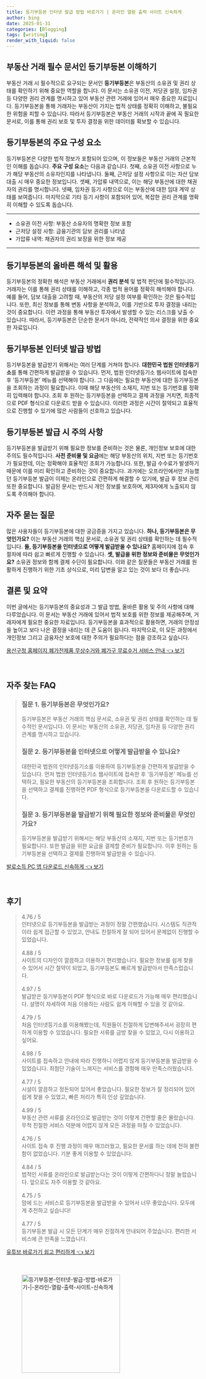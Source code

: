 ```yaml
---
title: 등기부등본 인터넷 발급 방법 바로가기 | 온라인 열람 출력 사이트 신속하게
author: bing
date: 2025-01-31
categories: [Blogging]
tags: [writing]
render_with_liquid: false
---
```



<h2 id='부동산 거래 필수 문서인 등기부등본 이해하기'>부동산 거래 필수 문서인 등기부등본 이해하기</h2>

<p>부동산 거래 시 필수적으로 요구되는 문서인 <b>등기부등본</b>은 부동산의 소유권 및 권리 상태를 확인하기 위해 중요한 역할을 합니다. 이 문서는 소유권 이전, 저당권 설정, 임차권 등 다양한 권리 관계를 명시하고 있어 부동산 관련 거래에 있어서 매우 중요한 자료입니다. 등기부등본을 통해 거래자는 부동산이 가지는 법적 상태를 정확히 이해하고, 불필요한 위험을 피할 수 있습니다. 따라서 등기부등본은 부동산 거래의 시작과 끝에 꼭 필요한 문서로, 이를 통해 권리 보호 및 투자 결정을 위한 데이터를 확보할 수 있습니다.</p>

<h2 id='등기부등본의 주요 구성 요소'>등기부등본의 주요 구성 요소</h2>

<p>등기부등본은 다양한 법적 정보가 포함되어 있으며, 이 정보들은 부동산 거래의 근본적인 이해를 돕습니다. <b>주요 구성 요소</b>는 다음과 같습니다. 첫째, 소유권 이전 사항으로 누가 해당 부동산의 소유자인지를 나타냅니다. 둘째, 근저당 설정 사항으로 이는 자산 담보 대출 시 매우 중요한 정보입니다. 셋째, 가압류 내역으로, 이는 해당 부동산에 대한 채권자의 권리를 명시합니다. 넷째, 임차권 등기 사항으로 이는 부동산에 대한 임대 계약 상태를 보여줍니다. 마지막으로 기타 등기 사항이 포함되어 있어, 복잡한 권리 관계를 명확히 이해할 수 있도록 돕습니다.</p>

<hr />

<ul>
    <li>소유권 이전 사항: 부동산 소유자의 명확한 정보 포함</li>
    <li>근저당 설정 사항: 금융기관의 담보 권리를 나타냄</li>
    <li>가압류 내역: 채권자의 권리 보장을 위한 정보 제공</li>
</ul>

<hr />

<h2 id='등기부등본의 올바른 해석 및 활용'>등기부등본의 올바른 해석 및 활용</h2>

<p>등기부등본의 정확한 해석은 부동산 거래에서 <b>권리 분석</b> 및 법적 판단에 필수적입니다. 거래자는 이를 통해 권리 상태를 이해하고, 각종 법적 용어를 정확히 해석해야 합니다. 예를 들어, 담보 대출을 고려할 때, 부동산의 저당 설정 여부를 확인하는 것은 필수적입니다. 또한, 최신 정보를 통해 변동 사항을 분석하고, 이를 기반으로 투자 결정을 내리는 것이 중요합니다. 이런 과정을 통해 부동산 투자에서 발생할 수 있는 리스크를 낮출 수 있습니다. 따라서, 등기부등본은 단순한 문서가 아니라, 전략적인 의사 결정을 위한 중요한 자료입니다.</p>

<h2 id='등기부등본 인터넷 발급 방법'>등기부등본 인터넷 발급 방법</h2>

<p>등기부등본을 발급받기 위해서는 여러 단계를 거쳐야 합니다. <b>대한민국 법원 인터넷등기소</b>를 통해 간편하게 발급받을 수 있습니다. 먼저, 법원 인터넷등기소 웹사이트에 접속한 후 ‘등기부등본’ 메뉴를 선택해야 합니다. 그 다음에는 필요한 부동산에 대한 등기부등본을 조회하는 과정이 필요합니다. 이때 해당 부동산의 소재지, 지번 또는 등기번호를 정확히 입력해야 합니다. 조회 후 원하는 등기부등본을 선택하고 결제 과정을 거치면, 최종적으로 PDF 형식으로 다운로드 받을 수 있습니다. 이러한 과정은 시간이 절약되고 효율적으로 진행할 수 있기에 많은 사람들이 선호하고 있습니다.</p>

<h2 id='등기부등본 발급 시 주의 사항'>등기부등본 발급 시 주의 사항</h2>

<p>등기부등본을 발급받기 위해 필요한 정보를 준비하는 것은 물론, 개인정보 보호에 대한 주의도 필수적입니다. <b>사전 준비물 및 요금</b>에는 해당 부동산의 위치, 지번 또는 등기번호가 필요한데, 이는 정확해야 효율적인 조회가 가능합니다. 또한, 발급 수수료가 발생하기 때문에 이를 미리 확인하고 준비하는 것이 중요합니다. 과거에는 오프라인에서만 가능했던 등기부등본 발급이 이제는 온라인으로 간편하게 해결할 수 있기에, 발급 후 정보 관리 또한 중요합니다. 발급된 문서는 반드시 개인 정보를 보호하며, 제3자에게 노출되지 않도록 주의해야 합니다.</p>

<h2 id='자주 묻는 질문'>자주 묻는 질문</h2>

<p>많은 사용자들이 등기부등본에 대한 궁금증을 가지고 있습니다. <b>하나, 등기부등본은 무엇인가요?</b> 이는 부동산 거래의 핵심 문서로, 소유권 및 권리 상태를 확인하는 데 필수적입니다. <b>둘, 등기부등본을 인터넷으로 어떻게 발급받을 수 있나요?</b> 홈페이지에 접속 후 절차에 따라 쉽고 빠르게 진행할 수 있습니다. <b>셋, 발급을 위한 정보와 준비물은 무엇인가요?</b> 소유권 정보와 함께 결제 수단이 필요합니다. 이와 같은 질문들은 부동산 거래를 원활하게 진행하기 위한 기초 상식으로, 미리 답변을 알고 있는 것이 보다 더 좋습니다.</p>

<h2 id='결론 및 요약'>결론 및 요약</h2>

<p>이번 글에서는 등기부등본의 중요성과 그 발급 방법, 올바른 활용 및 주의 사항에 대해 다루었습니다. 이 문서는 부동산 거래에 있어서 법적 보호를 위한 정보를 제공해주며, 거래자에게 필요한 중요한 자료입니다. 등기부등본을 효과적으로 활용하면, 거래의 안정성을 높이고 보다 나은 결정을 내리는 데 큰 도움이 됩니다. 마지막으로, 이 모든 과정에서 개인정보 그리고 금융자산 보호에 대한 주의가 필요하다는 점을 강조하고 싶습니다.</p>


<p><a class="click-button" title="용산구청 홈페이지 폐가전제품 무상수거와 폐가구 무료수거 서비스 안내" href="https://yellowplanner.github.io/posts/%EC%9A%A9%EC%82%B0%EA%B5%AC%EC%B2%AD-%ED%99%88%ED%8E%98%EC%9D%B4%EC%A7%80-%ED%8F%90%EA%B0%80%EC%A0%84%EC%A0%9C%ED%92%88-%EB%AC%B4%EC%83%81%EC%88%98%EA%B1%B0%EC%99%80-%ED%8F%90%EA%B0%80%EA%B5%AC-%EB%AC%B4%EB%A3%8C%EC%88%98%EA%B1%B0-%EC%84%9C%EB%B9%84%EC%8A%A4-%EC%95%88%EB%82%B4/" rel="dofollow">용산구청 홈페이지 폐가전제품 무상수거와 폐가구 무료수거 서비스 안내 👈 보기</a></p><br>
<h2 id='자주_찾는_FAQ'>자주 찾는 FAQ</h2>
<div itemscope="" itemtype="https://schema.org/FAQPage"> 
<blockquote> 
<div itemscope="" itemprop="mainEntity" itemtype="https://schema.org/Question"> 
<h3 itemprop="name">질문 1. 등기부등본은 무엇인가요?</h3> 
<div itemscope="" itemprop="acceptedAnswer" itemtype="https://schema.org/Answer"> 
<span itemprop="text"> 
<p>등기부등본은 부동산 거래의 핵심 문서로, 소유권 및 권리 상태를 확인하는 데 필수적인 문서입니다. 이 문서는 부동산의 소유권, 저당권, 임차권 등 다양한 권리 관계를 명시하고 있습니다.</p> 
</span> 
</div> 
</div> 

<div itemscope="" itemprop="mainEntity" itemtype="https://schema.org/Question"> 
<h3 itemprop="name">질문 2. 등기부등본을 인터넷으로 어떻게 발급받을 수 있나요?</h3> 
<div itemscope="" itemprop="acceptedAnswer" itemtype="https://schema.org/Answer"> 
<span itemprop="text"> 
<p>대한민국 법원의 인터넷등기소를 이용하여 등기부등본을 간편하게 발급받을 수 있습니다. 먼저 법원 인터넷등기소 웹사이트에 접속한 후 '등기부등본' 메뉴를 선택하고, 필요한 부동산의 등기부등본을 조회합니다. 조회 후 원하는 등기부등본을 선택하고 결제를 진행하면 PDF 형식으로 등기부등본을 다운로드할 수 있습니다.</p> 
</span> 
</div> 
</div> 

<div itemscope="" itemprop="mainEntity" itemtype="https://schema.org/Question"> 
<h3 itemprop="name">질문 3. 등기부등본을 발급받기 위해 필요한 정보와 준비물은 무엇인가요?</h3> 
<div itemscope="" itemprop="acceptedAnswer" itemtype="https://schema.org/Answer"> 
<span itemprop="text"> 
<p>등기부등본을 발급받기 위해서는 해당 부동산의 소재지, 지번 또는 등기번호가 필요합니다. 또한 발급을 위한 요금을 결제할 준비가 필요합니다. 이후 원하는 등기부등본을 선택하고 결제를 진행하여 발급받을 수 있습니다.</p> 
</span> 
</div> 
</div> 

</blockquote> 
</div>
<p><a class="click-button" title="발로소득 PC 앱 다운로드 신속하게" href="https://yellowplanner.github.io/posts/%EB%B0%9C%EB%A1%9C%EC%86%8C%EB%93%9D-PC-%EC%95%B1-%EB%8B%A4%EC%9A%B4%EB%A1%9C%EB%93%9C-%EC%8B%A0%EC%86%8D%ED%95%98%EA%B2%8C/" rel="dofollow">발로소득 PC 앱 다운로드 신속하게 👈 보기</a></p><br>
<h2 id='후기'>후기</h2>
<div itemscope itemtype="https://schema.org/Product">
  <blockquote>
  <div itemprop="review" itemscope itemtype="https://schema.org/Review">
      <div itemprop="reviewRating" itemscope itemtype="https://schema.org/Rating"> <span itemprop="ratingValue">4.76</span> / <span itemprop="bestRating">5</span> </div>
      <span itemprop="reviewBody">인터넷으로 등기부등본을 발급받는 과정이 정말 간편했습니다. 시스템도 직관적이라 쉽게 접근할 수 있었고, 안내도 친절하게 잘 되어 있어서 문제없이 진행할 수 있었습니다.</span>
  </div>
  <br>
  <div itemprop="review" itemscope itemtype="https://schema.org/Review">
      <div itemprop="reviewRating" itemscope itemtype="https://schema.org/Rating"> <span itemprop="ratingValue">4.88</span> / <span itemprop="bestRating">5</span> </div>
      <span itemprop="reviewBody">사이트의 디자인이 깔끔하고 이용하기 편리했습니다. 필요한 정보를 쉽게 찾을 수 있어서 시간 절약이 되었고, 등기부등본도 빠르게 발급받아서 만족스럽습니다.</span>
  </div>
  <br>
  <div itemprop="review" itemscope itemtype="https://schema.org/Review">
      <div itemprop="reviewRating" itemscope itemtype="https://schema.org/Rating"> <span itemprop="ratingValue">4.97</span> / <span itemprop="bestRating">5</span> </div>
      <span itemprop="reviewBody">발급받은 등기부등본이 PDF 형식으로 바로 다운로드가 가능해 매우 편리했습니다. 설명이 자세하여 처음 이용하는 사람도 쉽게 이해할 수 있을 것 같아요.</span>
  </div>
  <br>
  <div itemprop="review" itemscope itemtype="https://schema.org/Review">
      <div itemprop="reviewRating" itemscope itemtype="https://schema.org/Rating"> <span itemprop="ratingValue">4.79</span> / <span itemprop="bestRating">5</span> </div>
      <span itemprop="reviewBody">처음 인터넷등기소를 이용해봤는데, 직원들이 친절하게 답변해주셔서 굉장히 편하게 이용할 수 있었습니다. 필요한 서류를 금방 찾을 수 있었고, 다시 이용하고 싶어요.</span>
  </div>
  <br>
  <div itemprop="review" itemscope itemtype="https://schema.org/Review">
      <div itemprop="reviewRating" itemscope itemtype="https://schema.org/Rating"> <span itemprop="ratingValue">4.98</span> / <span itemprop="bestRating">5</span> </div>
      <span itemprop="reviewBody">사이트를 접속하고 안내에 따라 진행하니 어렵지 않게 등기부등본을 발급받을 수 있었습니다. 최첨단 기술이 느껴지는 서비스를 경험해 매우 만족스러웠습니다.</span>
  </div>
  <br>
  <div itemprop="review" itemscope itemtype="https://schema.org/Review">
      <div itemprop="reviewRating" itemscope itemtype="https://schema.org/Rating"> <span itemprop="ratingValue">4.77</span> / <span itemprop="bestRating">5</span> </div>
      <span itemprop="reviewBody">시설이 깔끔하고 정돈되어 있어서 좋았습니다. 필요한 정보가 잘 정리되어 있어 쉽게 찾을 수 있었고, 빠른 처리가 특히 인상 깊었습니다.</span>
  </div>
  <br>
  <div itemprop="review" itemscope itemtype="https://schema.org/Review">
      <div itemprop="reviewRating" itemscope itemtype="https://schema.org/Rating"> <span itemprop="ratingValue">4.99</span> / <span itemprop="bestRating">5</span> </div>
      <span itemprop="reviewBody">부동산 관련 서류를 온라인으로 발급받는 것이 이렇게 간편할 줄은 몰랐습니다. 무척 친절한 서비스 덕분에 어렵지 않게 모든 과정을 마칠 수 있었습니다.</span>
  </div>
  <br>
  <div itemprop="review" itemscope itemtype="https://schema.org/Review">
      <div itemprop="reviewRating" itemscope itemtype="https://schema.org/Rating"> <span itemprop="ratingValue">4.76</span> / <span itemprop="bestRating">5</span> </div>
      <span itemprop="reviewBody">사이트 접속 후 진행 과정이 매우 매끄러웠고, 필요한 문서를 하는 데에 전혀 불편함이 없었습니다. 기분 좋게 이용할 수 있었습니다.</span>
  </div>
  <br>
  <div itemprop="review" itemscope itemtype="https://schema.org/Review">
      <div itemprop="reviewRating" itemscope itemtype="https://schema.org/Rating"> <span itemprop="ratingValue">4.84</span> / <span itemprop="bestRating">5</span> </div>
      <span itemprop="reviewBody">법적인 서류를 온라인으로 발급받는다는 것이 이렇게 간편하다니 정말 놀랍습니다. 앞으로도 자주 이용할 것 같아요.</span>
  </div>
  <br>
  <div itemprop="review" itemscope itemtype="https://schema.org/Review">
      <div itemprop="reviewRating" itemscope itemtype="https://schema.org/Rating"> <span itemprop="ratingValue">4.75</span> / <span itemprop="bestRating">5</span> </div>
      <span itemprop="reviewBody">맘에 드는 서비스로 등기부등본을 발급받을 수 있어서 너무 좋았습니다. 모두에게 추천하고 싶습니다!</span>
  </div>
  <br>
  <div itemprop="review" itemscope itemtype="https://schema.org/Review">
      <div itemprop="reviewRating" itemscope itemtype="https://schema.org/Rating"> <span itemprop="ratingValue">4.77</span> / <span itemprop="bestRating">5</span> </div>
      <span itemprop="reviewBody">등기부등본 발급 시 모든 단계가 매우 친절하게 안내되어 주었습니다. 편리한 서비스에 큰 만족을 느꼈습니다.</span>
  </div>
  </blockquote>
</div>
<p><a class="click-button" title="유튜브 바로가기 쉽고 편리하게" href="https://yellowplanner.github.io/posts/%EC%9C%A0%ED%8A%9C%EB%B8%8C-%EB%B0%94%EB%A1%9C%EA%B0%80%EA%B8%B0-%EC%89%BD%EA%B3%A0-%ED%8E%B8%EB%A6%AC%ED%95%98%EA%B2%8C/" rel="dofollow">유튜브 바로가기 쉽고 편리하게 👈 보기</a></p><br>
<figure class="image"><img src="https://yellowplanner.github.io/assets/img/thumbnail/등기부등본-인터넷-발급-방법-바로가기-|-온라인-열람-출력-사이트-신속하게.webp" alt="등기부등본-인터넷-발급-방법-바로가기-|-온라인-열람-출력-사이트-신속하게" width="256" height="256"></figure>